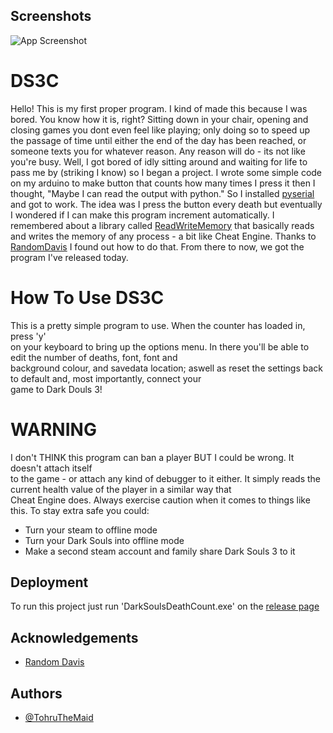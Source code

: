 
## Screenshots

![App Screenshot](https://cdn.discordapp.com/attachments/467018961259855872/916074446333288448/unknown.png)

# DS3C
Hello! This is my first proper program. I kind of made this because I was bored. You know how it is, right? Sitting down in your chair, opening and closing games you dont even feel like playing; only doing so to speed up the passage of time until either the end of the day has been reached, or someone texts you for whatever reason.
Any reason will do - its not like you're busy. 
Well, I got bored of idly sitting around and waiting for life to pass me by (striking I know) so I began a project. 
I wrote some simple code on my arduino to make button that counts how many times I press it then I thought, "Maybe I can read the output with python."
So I installed [pyserial](https://pyserial.readthedocs.io/en/latest/index.html#) and got to work. The idea was I press the button every death but eventually I wondered if I can make this program increment automatically. 
I remembered about a library called [ReadWriteMemory](https://pypi.org/project/ReadWriteMemory/) that basically reads and writes the memory of any process - a bit like Cheat Engine.
Thanks to [RandomDavis](https://www.youtube.com/watch?v=Pv0wx4uHRfM) I found out how to do that. From there to now, we got the program I've released today. 
# How To Use DS3C
This is a pretty simple program to use. When the counter has loaded in, press 'y' \
on your keyboard to bring up the options menu. In there you'll be able to edit the number of deaths, font, font and \
background colour, and savedata location; aswell as reset the settings back to default and, most importantly, connect your \
game to Dark Douls 3!
# WARNING
I don't THINK this program can ban a player BUT I could be wrong. It doesn't attach itself \
to the game - or attach any kind of debugger to it either. It simply reads the current health value of the player in a similar way that \
Cheat Engine does. Always exercise caution when it comes to things like this. To stay extra safe you could:
- Turn your steam to offline mode
- Turn your Dark Souls into offline mode
- Make a second steam account and family share Dark Souls 3 to it
## Deployment

To run this project just run 'DarkSoulsDeathCount.exe' on the [release page](https://github.com/TohruTheMaid/DS3C/releases/tag/Releases)


## Acknowledgements

 - [Random Davis](https://www.youtube.com/channel/UCEtOy2t4jLY7oNGHfdlMHvA)


## Authors

- [@TohruTheMaid](https://github.com/TohruTheMaid)

